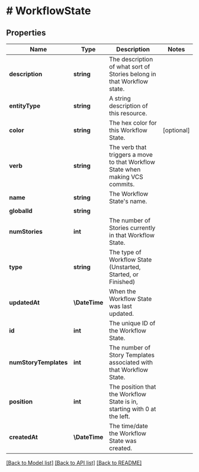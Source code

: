 # # WorkflowState

## Properties

Name | Type | Description | Notes
------------ | ------------- | ------------- | -------------
**description** | **string** | The description of what sort of Stories belong in that Workflow state. |
**entityType** | **string** | A string description of this resource. |
**color** | **string** | The hex color for this Workflow State. | [optional]
**verb** | **string** | The verb that triggers a move to that Workflow State when making VCS commits. |
**name** | **string** | The Workflow State&#39;s name. |
**globalId** | **string** |  |
**numStories** | **int** | The number of Stories currently in that Workflow State. |
**type** | **string** | The type of Workflow State (Unstarted, Started, or Finished) |
**updatedAt** | **\DateTime** | When the Workflow State was last updated. |
**id** | **int** | The unique ID of the Workflow State. |
**numStoryTemplates** | **int** | The number of Story Templates associated with that Workflow State. |
**position** | **int** | The position that the Workflow State is in, starting with 0 at the left. |
**createdAt** | **\DateTime** | The time/date the Workflow State was created. |

[[Back to Model list]](../../README.md#models) [[Back to API list]](../../README.md#endpoints) [[Back to README]](../../README.md)
